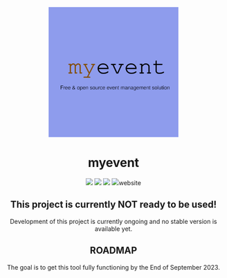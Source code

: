 <div id="title" align="center">
    <img src="./assets/logo.png" width="300">
    <h1>myevent</h1>
</div>

<div id="badges" align="center">
    <img src="https://img.shields.io/github/release/simplePCBuilding/myevent.svg">
    <img src="https://img.shields.io/github/license/simplePCBuilding/myevent.svg">
    <img src="https://img.shields.io/github/repo-size/simplePCBuilding/myevent.svg">
    <img src="https://img.shields.io/tokei/lines/github/simplePCBuilding/myevent.svg>
</div>

A fully featured, fully free and open source event management solution you can host yourself, to manage your event and sell tickets. All you need is a webserver that can run node.js!

Visit our [website](https://myevent.janishutz.com)

## This project is currently NOT ready to be used! 
Development of this project is currently ongoing and no stable version is available yet. 


## ROADMAP
The goal is to get this tool fully functioning by the End of September 2023.